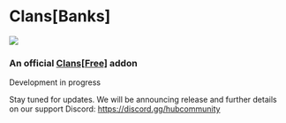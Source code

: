 # Clans\[Banks]
![](https://i.imgur.com/nUK8WSV.png)
### An official [Clans\[Free\]](https://github.com/Hempfest/Clans) addon

Development in progress

Stay tuned for updates. We will be announcing release and further
details on our support Discord: https://discord.gg/hubcommunity
